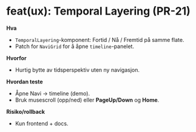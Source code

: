 # feat(ux): Temporal Layering (PR-21)

**Hva**
- `TemporalLayering`-komponent: Fortid / Nå / Fremtid på samme flate.
- Patch for `NaviGrid` for å åpne `timeline`-panelet.

**Hvorfor**
- Hurtig bytte av tidsperspektiv uten ny navigasjon.

**Hvordan teste**
- Åpne Navi → timeline (demo).
- Bruk musescroll (opp/ned) eller **PageUp/Down** og **Home**.

**Risiko/rollback**
- Kun frontend + docs.
